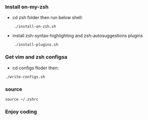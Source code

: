 ### Install on-my-zsh
+ cd zsh folder then run below shell:
```shell
	./install-on-zsh.sh
```
+ install zsh-syntax-highlighting and zsh-autosuggestions plugins
```shell
	./install-plugins.sh
```

### Get vim and zsh configsa
+ cd configs floder then:
```
./write-configs.sh
```
### source 
```
source ~/.zshrc
```

### Enjoy coding